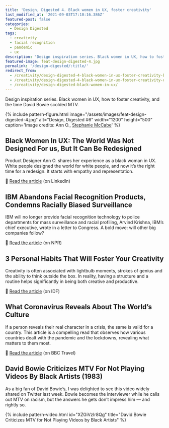 ```yaml
---
title: 'Design, Digested 4. Black women in UX, foster creativity'
last_modified_at: '2021-09-03T17:10:16.386Z'
featured-post: false
categories:
  - Design Digested
tags:
  - creativity
  - facial recognition
  - pandemic
  - ux
description: 'Design inspiration series. Black women in UX, how to foster creativity, and the time David Bowie scolded MTV.'
featured-image: feat-design-digested-4.jpg
permalink: '/design-digested/:title/'
redirect_from:
  - /creativity/design-digested-4-black-women-in-ux-foster-creativity-bowie-scolded-mtv/
  - /creativity/design-digested-4-black-women-in-ux-foster-creativity-unimpressed-bowie/
  - /creativity/design-digested-black-women-in-ux/
---
```

<p class="lead">Design inspiration series. Black women in UX, how to foster creativity, and the time David Bowie scolded MTV.</p>

<!-- more -->

{% include pattern-figure.html image="/assets/images/feat-design-digested-4.jpg" alt="Design, Digested #6" width="1200" height="500" caption='Image credits: Ann O., <a href="https://unsplash.com/photos/suZyHko1JEs" target="_blank" rel="noopener">Stephanie McCabe</a>' %}

## Black Women In UX: The World Was Not Designed For us, But It Can Be Redesigned

Product Designer Ann O. shares her experience as a black woman in UX. White people designed the world for white people, and now it’s the right time for a redesign. It starts with empathy and representation.

<p class="detached">🔗 <a href="https://www.linkedin.com/pulse/black-women-ux-world-designed-us-can-redesigned-ann-oduwaiye/" target="_blank" rel="noopener">Read the article</a> (on LinkedIn)</p>

## IBM Abandons Facial Recognition Products, Condemns Racially Biased Surveillance

IBM will no longer provide facial recognition technology to police departments for mass surveillance and racial profiling, Arvind Krishna, IBM’s chief executive, wrote in a letter to Congress. A bold move: will other big companies follow?

<p class="detached">🔗 <a href="https://www.npr.org/2020/06/09/873298837/ibm-abandons-facial-recognition-products-condemns-racially-biased-surveillance?t=1592513695449" target="_blank" rel="noopener">Read the article</a> (on NPR)</p>

## 3 Personal Habits That Will Foster Your Creativity

Creativity is often associated with lightbulb moments, strokes of genius and the ability to think outside the box. In reality, having a structure and a routine helps significantly in being both creative and productive.

<p class="detached">🔗 <a href="https://www.interaction-design.org/literature/article/3-personal-habits-that-will-foster-your-creativity" target="_blank" rel="noopener">Read the article</a> (on IDF)</p>

## What Coronavirus Reveals About The World’s Culture

If a person reveals their real character in a crisis, the same is valid for a country. This article is a compelling read that observes how various countries dealt with the pandemic and the lockdowns, revealing what matters to them most.

<p class="detached">🔗 <a href="http://www.bbc.com/travel/story/20200327-what-coronavirus-reveals-about-the-worlds-culture" target="_blank" rel="noopener">Read the article</a> (on BBC Travel)</p>

## David Bowie Criticizes MTV For Not Playing Videos By Black Artists (1983)

As a big fan of David Bowie’s, I was delighted to see this video widely shared on Twitter last week. Bowie becomes the interviewer while he calls out MTV on racism, but the answers he gets don’t impress him — and rightly so.

{% include pattern-video.html id="XZGiVzIr8Qg" title="David Bowie Criticizes MTV for Not Playing Videos by Black Artists" %}
